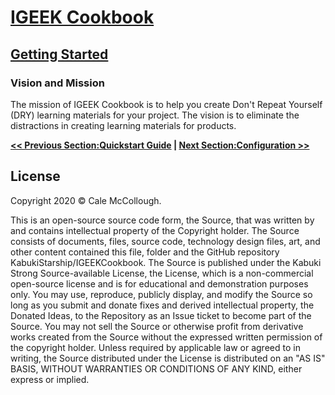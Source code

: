 # [IGEEK Cookbook](../)

## [Getting Started](./)

### Vision and Mission

The mission of IGEEK Cookbook is to help you create Don't Repeat Yourself (DRY) learning materials for your project. The vision is to eliminate the distractions in creating learning materials for products.

**[<< Previous Section:Quickstart Guide](./quickstart_gude) | [Next Section:Configuration >>](./configuration)**

## License

Copyright 2020 © Cale McCollough.

This is an open-source source code form, the Source, that was written by and contains intellectual property of the Copyright holder. The Source consists of documents, files, source code, technology design files, art, and other content contained this file, folder and the GitHub repository KabukiStarship/IGEEKCookbook. The Source is published under the Kabuki Strong Source-available License, the License, which is a non-commercial open-source license and is for educational and demonstration purposes only. You may use, reproduce, publicly display, and modify the Source so long as you submit and donate fixes and derived intellectual property, the Donated Ideas, to the Repository as an Issue ticket to become part of the Source. You may not sell the Source or otherwise profit from derivative works created from the Source without the expressed written permission of the copyright holder. Unless required by applicable law or agreed to in writing, the Source distributed under the License is distributed on an "AS IS" BASIS, WITHOUT WARRANTIES OR CONDITIONS OF ANY KIND, either express or implied.
